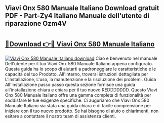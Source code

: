 ## Viavi Onx 580 Manuale Italiano Download gratuit PDF - Part-Zy4 Italiano Manuale dell'utente di riparazione Ozm4V

# <h2><a href="http://dfb3vk6.blite.top/?on=Viavi+Onx+580+Manuale+Italiano">🔗Download 👉🔴 Viavi Onx 580 Manuale Italiano</a></h2>

[![Viavi Onx 580 Manuale Italiano download](https://i.imgur.com/lujVjoI.png)](http://dfb3vk6.blite.top/?on=Viavi+Onx+580+Manuale+Italiano)
Ciao e benvenuto nel manuale Dell'utente per il tuo Viavi Onx 580 Manuale Italiano appena configurato. Questa guida ha lo scopo di aiutarti a padroneggiare le caratteristiche e le capacità del tuo Prodotto. All'interno, troverai istruzioni dettagliate per L'installazione, L'uso, la manutenzione e la risoluzione dei problemi. Guida All'installazione passo passo questa sezione fornisce una guida all'installazione chiara e chiara per il tuo nuovo REDDDDDDD. Questo Viavi Onx 580 Manuale Italiano offre una gamma completa di funzionalità per soddisfare le tue esigenze specifiche. Ci auguriamo che Viavi Onx 580 Manuale Italiano sia stata una guida chiara e di facile comprensione per iniziare con il tuo nuovo prodotto. Se hai bisogno di aiuto o chiarimenti, non esitare a contattare il nostro team di assistenza clienti.
